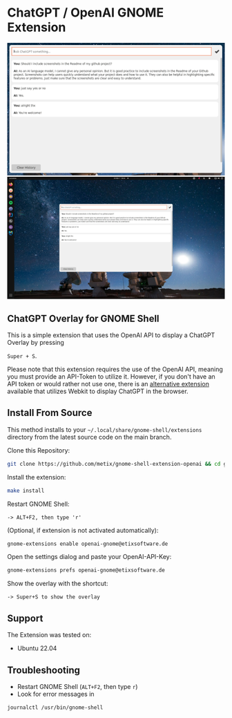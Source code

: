 # ChatGPT / OpenAI GNOME Extension

![screenshot-overlay.png](docs/screenshot-overlay.png)
![screenshot-desktop.png](docs/screenshot-desktop.png)

## ChatGPT Overlay for GNOME Shell
This is a simple extension that uses the OpenAI API to display a ChatGPT Overlay by pressing

`Super + S`.

Please note that this extension requires the use of the OpenAI API, meaning you must provide an API-Token to utilize it.
However, if you don't have an API token or would rather not use one, there is an [alternative extension](https://github.com/HorrorPills/ChatGPT-Gnome-Desktop-Extension) available that utilizes Webkit to display ChatGPT in the browser.

## Install From Source
This method installs to your `~/.local/share/gnome-shell/extensions` directory from the latest source code on the main branch.

Clone this Repository:
```bash
git clone https://github.com/metix/gnome-shell-extension-openai && cd gnome-shell-extension-openai
```

Install the extension:
```bash
make install
```

Restart GNOME Shell:
```
-> ALT+F2, then type 'r'
```

(Optional, if extension is not activated automatically):
```bash
gnome-extensions enable openai-gnome@etixsoftware.de
```

Open the settings dialog and paste your OpenAI-API-Key:
```bash
gnome-extensions prefs openai-gnome@etixsoftware.de
```

Show the overlay with the shortcut:
```
-> Super+S to show the overlay
```

## Support
The Extension was tested on:
- Ubuntu 22.04

## Troubleshooting
- Restart GNOME Shell (`ALT+F2`, then type `r`)
- Look for error messages in 
```
journalctl /usr/bin/gnome-shell
```